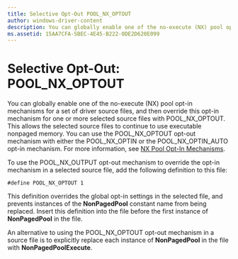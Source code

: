 ```yaml
---
title: Selective Opt-Out POOL_NX_OPTOUT
author: windows-driver-content
description: You can globally enable one of the no-execute (NX) pool opt-in mechanisms for a set of driver source files, and then override this opt-in mechanism for one or more selected source files with POOL_NX_OPTOUT.
ms.assetid: 15AA7CFA-5BEC-4E45-B222-0DE2D620E099
---
```


# Selective Opt-Out: POOL\_NX\_OPTOUT


You can globally enable one of the no-execute (NX) pool opt-in mechanisms for a set of driver source files, and then override this opt-in mechanism for one or more selected source files with POOL\_NX\_OPTOUT. This allows the selected source files to continue to use executable nonpaged memory. You can use the POOL\_NX\_OPTOUT opt-out mechanism with either the POOL\_NX\_OPTIN or the POOL\_NX\_OPTIN\_AUTO opt-in mechanism. For more information, see [NX Pool Opt-In Mechanisms](nx-pool-opt-in-mechanisms.md).

To use the POOL\_NX\_OUTPUT opt-out mechanism to override the opt-in mechanism in a selected source file, add the following definition to this file:

`#define POOL_NX_OPTOUT 1`

This definition overrides the global opt-in settings in the selected file, and prevents instances of the **NonPagedPool** constant name from being replaced. Insert this definition into the file before the first instance of **NonPagedPool** in the file.

An alternative to using the POOL\_NX\_OPTOUT opt-out mechanism in a source file is to explicitly replace each instance of **NonPagedPool** in the file with **NonPagedPoolExecute**.

 

 




